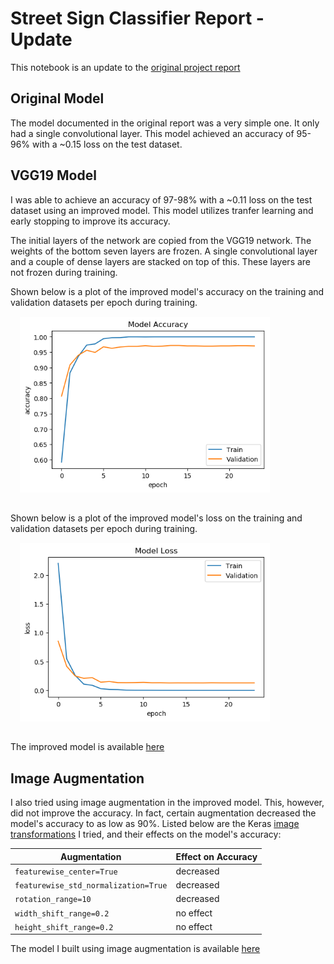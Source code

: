 # Street Sign Classifier Report - Update

This notebook is an update to the [original project report](https://github.com/Hopding/street-sign-classifier/blob/master/notebooks/report.ipynb)

## Original Model

The model documented in the original report was a very simple one. It only had a single convolutional layer. This model achieved an accuracy of 95-96% with a ~0.15 loss on the test dataset.

## VGG19 Model

I was able to achieve an accuracy of 97-98% with a ~0.11 loss on the test dataset using an improved model. This model utilizes tranfer learning and early stopping to improve its accuracy.

The initial layers of the network are copied from the VGG19 network. The weights of the bottom seven layers are frozen. A single convolutional layer and a couple of dense layers are stacked on top of this. These layers are not frozen during training.

Shown below is a plot of the improved model's accuracy on the training and validation datasets per epoch during training.
<img src="assets/final-accuracy-per-epoch.png" width="400" style="margin: 15px">

Shown below is a plot of the improved model's loss on the training and validation datasets per epoch during training.
<img src="assets/final-loss-per-epoch.png" width="400" style="margin: 15px">

The improved model is available [here](https://github.com/Hopding/street-sign-classifier/blob/master/notebooks/final_model.ipynb)

## Image Augmentation

I also tried using image augmentation in the improved model. This, however, did not improve the accuracy. In fact, certain augmentation decreased the model's accuracy to as low as 90%. Listed below are the Keras [image transformations](https://keras.io/preprocessing/image/#imagedatagenerator-class) I tried, and their effects on the model's accuracy:

| Augmentation                         | Effect on Accuracy |
| ------------------------------------ | ------------------ |
| `featurewise_center=True`            | decreased          |
| `featurewise_std_normalization=True` | decreased          |
| `rotation_range=10`                  | decreased          |
| `width_shift_range=0.2`              | no effect          |
| `height_shift_range=0.2`             | no effect          |

The model I built using image augmentation is available [here](https://github.com/Hopding/street-sign-classifier/blob/master/notebooks/vgg19_augmentation_model.ipynb)
